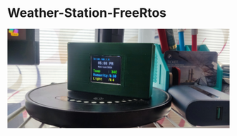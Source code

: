 # Weather-Station-FreeRtos
![Sample](https://github.com/Emrecanbl/Weather-Station-FreeRtos/blob/main/IMG_20240610_170653.jpg?raw=true)

